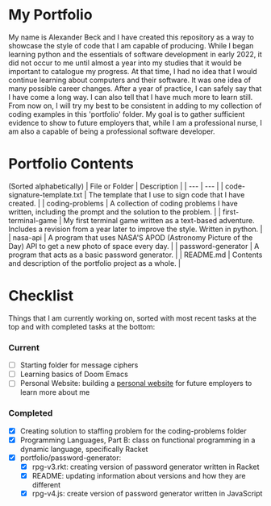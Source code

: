 # My Portfolio

My name is Alexander Beck and I have created this repository as a way to showcase the style of code that I am capable of producing. While I began learning python and the essentials of software development in early 2022, it did not occur to me until almost a year into my studies that it would be important to catalogue my progress. At that time, I had no idea that I would continue learning about computers and their software. It was one idea of many possible career changes. After a year of practice, I can safely say that I have come a long way. I can also tell that I have much more to learn still. From now on, I will try my best to be consistent in adding to my collection of coding examples in this 'portfolio' folder. My goal is to gather sufficient evidence to show to future employers that, while I am a professional nurse, I am also a capable of being a professional software developer.

# Portfolio Contents

(Sorted alphabetically)
| File or Folder | Description |
| --- | --- |
| code-signature-template.txt | The template that I use to sign code that I have created. |
| coding-problems | A collection of coding problems I have written, including the prompt and the solution to the problem. |
| first-terminal-game | My first terminal game written as a text-based adventure. Includes a revision from a year later to improve the style. Written in python. |
| nasa-api | A program that uses NASA'S APOD (Astronomy Picture of the Day) API to get a new photo of space every day. |
| password-generator | A program that acts as a basic password generator. |
| README.md | Contents and description of the portfolio project as a whole. |

# Checklist

Things that I am currently working on, sorted with most recent tasks at the top and with completed tasks at the bottom:

### Current
- [ ] Starting folder for message ciphers
- [ ] Learning basics of Doom Emacs
- [ ] Personal Website: building a [personal website](https://sites.google.com/view/alexandercbeck/home) for future employers to learn more about me

### Completed

- [x] Creating solution to staffing problem for the coding-problems folder
- [X] Programming Languages, Part B: class on functional programming in a dynamic language, specifically Racket
- [X] portfolio/password-generator:
     - [X] rpg-v3.rkt: creating version of password generator written in Racket
     - [X] README: updating information about versions and how they are different
     - [X] rpg-v4.js: create version of password generator written in JavaScript
